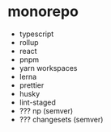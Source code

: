 # monorepo

- typescript
- rollup
- react
- pnpm
- yarn workspaces
- lerna
- prettier
- husky
- lint-staged
- ??? np (semver)
- ??? changesets (semver)
